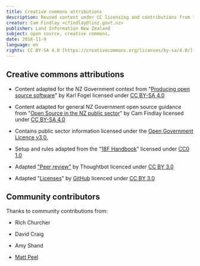 ```yaml
---
title: Creative commons attributions
description: Reused content under CC licensing and contributions from the community.
creator: Cam Findlay <cfindlay@linz.govt.nz>
publisher: Land Information New Zealand
subject: open source, creative commons,
date: 2016-11-9
language: en
rights: CC BY-SA 4.0 [https://creativecommons.org/licenses/by-sa/4.0/](https://creativecommons.org/licenses/by-sa/4.0/)
---
```


## Creative commons attributions

 * Content adapted for the NZ Government context from "[Producing open source software](http://producingoss.com/)" by Karl Fogel licensed under [CC BY-SA 4.0](https://creativecommons.org/licenses/by-sa/4.0/)

 * Content adapted for general NZ Government open source guidance from "[Open Source in the NZ public sector](https://github.com/camfindlay/opensource-nzgovt)" by Cam Findlay licensed under [CC BY-SA 4.0](https://creativecommons.org/licenses/by-sa/4.0/)

 * Contains public sector information licensed under the [Open Government Licence v3.0.](https://www.nationalarchives.gov.uk/doc/open-government-licence/version/3/)

 * Setup and rules adapted from the "[18F Handbook](https://handbook.18f.gov/)" licensed under [CC0 1.0](https://creativecommons.org/publicdomain/zero/1.0/)

 * Adapted ["Peer review"](https://github.com/thoughtbot/guides/tree/master/style) by Thoughtbot licenced under [CC BY 3.0](https://creativecommons.org/licenses/by/3.0/us/)

 * Adapted "[Licenses](http://choosealicense.com/licenses/)" by [GitHub](https://github.com/) licenced under [CC BY 3.0](https://creativecommons.org/licenses/by/3.0/us/)

## Community contributors

Thanks to community contributions from:

 * Rich Churcher

 * David Craig
 
 * Amy Shand
 
 * [Matt Peel](https://github.com/madmatt)
